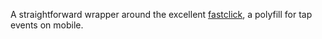 A straightforward wrapper around the excellent [fastclick](https://github.com/ftlabs/fastclick), a polyfill for tap events on mobile.
